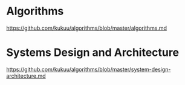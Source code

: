 # Algorithms

https://github.com/kukuu/algorithms/blob/master/algorithms.md

# Systems Design and Architecture

https://github.com/kukuu/algorithms/blob/master/system-design-architecture.md

